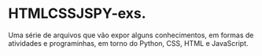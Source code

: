 # HTMLCSSJSPY-exs.
Uma série de arquivos que vão expor alguns conhecimentos, em formas de atividades e programinhas, em torno do Python, CSS, HTML e JavaScript.
